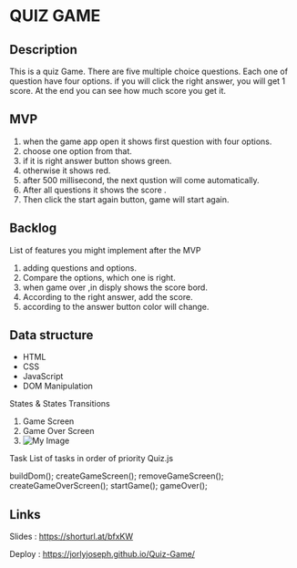 # QUIZ GAME

## Description
This is a quiz Game. There are five multiple choice questions. Each one of question have four options. if you will click the right answer, you will get 1 score. At the end you can see how much score you get it.

## MVP
   1. when the game app open it shows first question with four options.
   2. choose one option from that.
   3. if it is right answer button shows green.
   4. otherwise it shows red.
   5. after 500 millisecond, the next qustion will come automatically.
   6. After all questions it shows the score .
   7. Then click the start again button, game will start again.

## Backlog
List of features you might implement after the MVP
1. adding questions and options.
2. Compare the options, which one is right.
3. when game over ,in disply shows the score bord.
4. According to the right answer, add the score.
5. according to the answer button color will change.

## Data structure
- HTML
- CSS
- JavaScript
- DOM Manipulation

States & States Transitions
1. Game Screen
2. Game Over Screen
3. ![My Image](images./../IMG_0297.png)

Task
List of tasks in order of priority
Quiz.js

buildDom();
createGameScreen();
removeGameScreen();
createGameOverScreen();
startGame();
gameOver();

## Links
Slides :  https://shorturl.at/bfxKW

Deploy : https://jorlyjoseph.github.io/Quiz-Game/